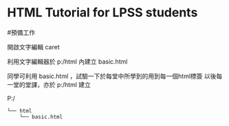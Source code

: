 # HTML Tutorial for LPSS students

#預備工作


開啟文字編輯 caret

利用文字編輯器於 p:/html 內建立 basic.html

同學可利用 basic.html ，試驗一下於每堂中所學到的用到每一個html標簽 以後每一堂的堂課，亦於 p:/html 建立


P:/
    
    └── html
        └── basic.html
 

